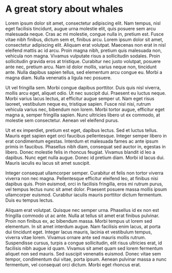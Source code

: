 # A great story about whales

Lorem ipsum dolor sit amet, consectetur adipiscing elit. Nam tempus, nisl eget facilisis tincidunt, augue urna molestie elit, quis posuere sem arcu malesuada neque. Cras ac mi molestie, congue nulla in, pretium est. Fusce vitae nibh finibus, dictum sem et, finibus arcu. Lorem ipsum dolor sit amet, consectetur adipiscing elit. Aliquam erat volutpat. Maecenas non erat in nisl eleifend mattis ac id arcu. Proin magna nibh, pretium quis malesuada non, vehicula non magna. Vivamus vulputate risus a sollicitudin sodales. Proin sollicitudin gravida eros at tristique. Curabitur nec justo volutpat, posuere ante nec, pretium arcu. Nam id dolor mollis, varius neque non, tincidunt ante. Nulla dapibus sapien tellus, sed elementum arcu congue eu. Morbi a magna diam. Nulla venenatis a ligula nec posuere.

Ut vel fringilla sem. Morbi congue dapibus porttitor. Duis quis nisl viverra, mollis arcu eget, aliquet odio. Ut nec suscipit dui. Praesent eu luctus neque. Morbi varius lacus lectus, at efficitur augue semper ut. Nam eget risus laoreet, vestibulum neque eu, tristique sapien. Fusce nisl nisi, rutrum vehicula varius nec, bibendum non lorem. Morbi tortor augue, efficitur eget magna a, semper fringilla sapien. Nunc ultricies libero ut ex commodo, at molestie sem consectetur. Aenean vel eleifend purus.

Ut et ex imperdiet, pretium est eget, dapibus lectus. Sed et luctus tellus. Mauris eget sapien eget orci faucibus pellentesque. Integer semper libero in erat condimentum egestas. Interdum et malesuada fames ac ante ipsum primis in faucibus. Phasellus nibh diam, consequat sed auctor in, egestas in libero. Donec molestie felis in rhoncus feugiat. Vivamus blandit id leo a dapibus. Nunc eget nulla augue. Donec id pretium diam. Morbi id lacus dui. Mauris iaculis eu lacus sit amet suscipit.

Integer consequat ullamcorper semper. Curabitur et felis non tortor viverra viverra non nec magna. Pellentesque efficitur eleifend leo, at finibus nisi dapibus quis. Proin euismod, orci in facilisis fringilla, eros mi rutrum purus, vel tempus lectus nunc sit amet dolor. Praesent posuere massa mollis ipsum ullamcorper euismod. Curabitur iaculis mauris porttitor dictum fermentum. Duis eu tempus lectus.

Aliquam erat volutpat. Quisque nec semper urna. Phasellus id ex non est fringilla commodo ut ac ante. Nulla at tellus sit amet erat finibus pulvinar. Proin non finibus ex, ac bibendum massa. Morbi tempus ut lorem sed elementum. In sit amet interdum augue. Nam facilisis enim lacus, at porta dui tincidunt eget. Integer lacus mauris, lacinia et vestibulum tempus, viverra vitae lorem. Vivamus ornare ante sed mauris mollis rutrum. Suspendisse cursus, turpis a congue sollicitudin, elit risus ultricies erat, id facilisis nibh augue id quam. Vivamus sit amet quam sed lorem fermentum aliquet non sed mauris. Sed suscipit venenatis euismod. Donec vitae sem tempor, condimentum dui vitae, porta ipsum. Aenean pulvinar massa a nunc fermentum, vel consequat orci dictum. Morbi eget rhoncus erat.
